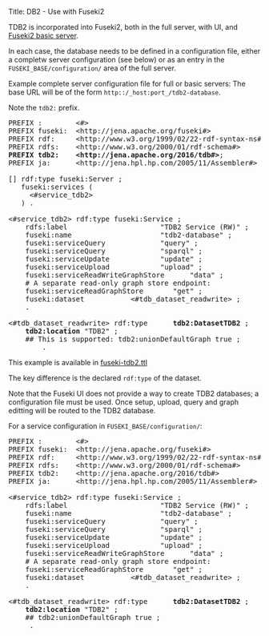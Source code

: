 Title: DB2 - Use with Fuseki2

TDB2 is incorporated into Fuseki2, both in the full server, with UI, and
[Fuseki2 basic server](../fuseki2/fuseki-embedded.html#fuseki-basic).

In each case, the database needs to be defined in a configuration file,
either a completw server configuration (see below) or as an entry in the
`FUSEKI_BASE/configuration/` area of the full server.

Example complete server configuration file for full or basic servers:
The base URL will be of the form `http::/_host:port_/tdb2-database`.

Note the `tdb2:` prefix.

<pre>
PREFIX :        &lt;#&gt;
PREFIX fuseki:  &lt;http://jena.apache.org/fuseki#&gt;
PREFIX rdf:     &lt;http://www.w3.org/1999/02/22-rdf-syntax-ns#&gt;
PREFIX rdfs:    &lt;http://www.w3.org/2000/01/rdf-schema#&gt;
<b>PREFIX tdb2:    &lt;http://jena.apache.org/2016/tdb#&gt;</b>;
PREFIX ja:      &lt;http://jena.hpl.hp.com/2005/11/Assembler#&gt;

[] rdf:type fuseki:Server ;
   fuseki:services (
     &lt;#service_tdb2&gt;
   ) .

&lt;#service_tdb2&gt; rdf:type fuseki:Service ;
    rdfs:label                      "TDB2 Service (RW)" ;
    fuseki:name                     "tdb2-database" ;
    fuseki:serviceQuery             "query" ;
    fuseki:serviceQuery             "sparql" ;
    fuseki:serviceUpdate            "update" ;
    fuseki:serviceUpload            "upload" ;
    fuseki:serviceReadWriteGraphStore      "data" ;
    # A separate read-only graph store endpoint:
    fuseki:serviceReadGraphStore       "get" ;
    fuseki:dataset           &lt;#tdb_dataset_readwrite&gt; ;
    .

&lt;#tdb_dataset_readwrite&gt; rdf:type      <b>tdb2:DatasetTDB2</b> ;
    <b>tdb2:location</b> "TDB2" ;
    ## This is supported: tdb2:unionDefaultGraph true ;
        .
</pre>

This example is available in [fuseki-tdb2.ttl](https://github.com/apache/jena/tree/master/jena-fuseki2/examples/fuseki-tdb2.ttl)

The key difference is the declared `rdf:type` of the dataset.

Note that the Fuseki UI does not provide a way to create TDB2 databases;
a configuration file must be used. Once setup, upload, query and graph
editting will be routed to the TDB2 database.

For a service configuration in `FUSEKI_BASE/configuration/`:

<pre>
PREFIX :        &lt;#&gt;
PREFIX fuseki:  &lt;http://jena.apache.org/fuseki#&gt;
PREFIX rdf:     &lt;http://www.w3.org/1999/02/22-rdf-syntax-ns#&gt;
PREFIX rdfs:    &lt;http://www.w3.org/2000/01/rdf-schema#&gt;
PREFIX tdb2:    &lt;http://jena.apache.org/2016/tdb#&gt;
PREFIX ja:      &lt;http://jena.hpl.hp.com/2005/11/Assembler#&gt;

&lt;#service_tdb2&gt; rdf:type fuseki:Service ;
    rdfs:label                      "TDB2 Service (RW)" ;
    fuseki:name                     "tdb2-database" ;
    fuseki:serviceQuery             "query" ;
    fuseki:serviceQuery             "sparql" ;
    fuseki:serviceUpdate            "update" ;
    fuseki:serviceUpload            "upload" ;
    fuseki:serviceReadWriteGraphStore      "data" ;
    # A separate read-only graph store endpoint:
    fuseki:serviceReadGraphStore       "get" ;
    fuseki:dataset           &lt;#tdb_dataset_readwrite&gt; ;
    .

&lt;#tdb_dataset_readwrite&gt; rdf:type      <b>tdb2:DatasetTDB2</b> ;
    <b>tdb2:location</b> "TDB2" ;
    ## tdb2:unionDefaultGraph true ;
     .
</pre>
